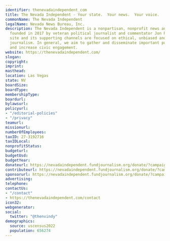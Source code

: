 ```yaml
---
identifier: thenevadaindependent_com
title: The Nevada Independent - Your state.  Your news.  Your voice.
commonName: The Nevada Independent
legalName: Nevada News Bureau, Inc.
description: The Nevada Independent is a nonpartisan, nonprofit news and opinion website
  founded in 2017 by veteran political journalist and commentator Jon Ralston. The
  site and its supporting channels are focused on ethical, unbiased and transparent
  journalism. In general, we aim to gather and disseminate important public information
  and increase civic engagement.
website: https://thenevadaindependent.com/
slogan:
copyright:
imprint:
masthead:
location: Las Vegas
state: NV
boardSize:
boardType:
membershipType:
boardurl:
bylawsurl:
policyurl:
- "/editorial-policies"
- "/privacy"
teamurl:
missionurl:
numberOfEmployees:
taxID: 27-3192716
taxIDLocal:
nonprofitStatus:
budgeturl:
budgetUsd:
budgetYear:
donateurl: https://nevadaindependent.fundjournalism.org/donate/?campaign=7013i000000tKk8AAE
contributeurl: https://nevadaindependent.fundjournalism.org/donate/?campaign=7013i000000ca2SAAQ
sponsorurl: https://nevadaindependent.fundjournalism.org/donate/?campaign=7013i000000ca2SAAQ
advertising:
telephone:
contactUs:
- "/contact"
- https://thenevadaindependent.com/contact
icon32:
webgenerator:
social:
  twitter: "@thenvindy"
demographics:
  source: uscensus2022
  population: 656274
---
```

